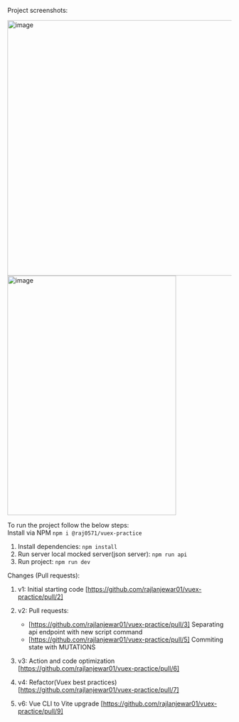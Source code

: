 Project screenshots:

<img width="558" height="574" alt="image" src="https://github.com/user-attachments/assets/ebee6681-4a8a-43ea-97c5-60d97e6b9085" />
<img width="379" height="538" alt="image" src="https://github.com/user-attachments/assets/8cead3b8-6d74-4bce-b758-c2bdb4e2deb4" />

To run the project follow the below steps: <br/>
Install via NPM  `npm i @raj0571/vuex-practice`
1) Install dependencies: `npm install`
2) Run server local mocked server(json server): `npm run api`
3) Run project: `npm run dev`

Changes (Pull requests):

1) v1: Initial starting code [https://github.com/rajlanjewar01/vuex-practice/pull/2]
2) v2: Pull requests:
   - [https://github.com/rajlanjewar01/vuex-practice/pull/3] Separating api endpoint with new script command
   - [https://github.com/rajlanjewar01/vuex-practice/pull/5] Commiting state with MUTATIONS

3) v3: Action and code optimization [https://github.com/rajlanjewar01/vuex-practice/pull/6]
4) v4: Refactor(Vuex best practices) [https://github.com/rajlanjewar01/vuex-practice/pull/7]
5) v6: Vue CLI to Vite upgrade [https://github.com/rajlanjewar01/vuex-practice/pull/9]
